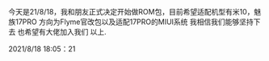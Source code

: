 今天是21/8/18，我和朋友正式决定开始做ROM包，目前希望适配机型有米10，魅族17PRO
方向为Flyme官改包以及适配17PRO的MIUI系统
我相信我们能够坚持下去
也希望有大佬加入我们
以上.

2021/8/18 18:05：21
